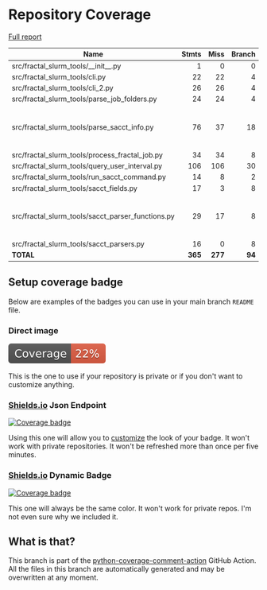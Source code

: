 # Repository Coverage

[Full report](https://htmlpreview.github.io/?https://github.com/fractal-analytics-platform/fractal-slurm-tools/blob/python-coverage-comment-action-data/htmlcov/index.html)

| Name                                                  |    Stmts |     Miss |   Branch |   BrPart |   Cover |   Missing |
|------------------------------------------------------ | -------: | -------: | -------: | -------: | ------: | --------: |
| src/fractal\_slurm\_tools/\_\_init\_\_.py             |        1 |        0 |        0 |        0 |    100% |           |
| src/fractal\_slurm\_tools/cli.py                      |       22 |       22 |        4 |        0 |      0% |      1-62 |
| src/fractal\_slurm\_tools/cli\_2.py                   |       26 |       26 |        4 |        0 |      0% |      1-81 |
| src/fractal\_slurm\_tools/parse\_job\_folders.py      |       24 |       24 |        4 |        0 |      0% |      1-50 |
| src/fractal\_slurm\_tools/parse\_sacct\_info.py       |       76 |       37 |       18 |        2 |     44% |39->exit, 61-62, 100-172 |
| src/fractal\_slurm\_tools/process\_fractal\_job.py    |       34 |       34 |        8 |        0 |      0% |      1-66 |
| src/fractal\_slurm\_tools/query\_user\_interval.py    |      106 |      106 |       30 |        0 |      0% |     1-267 |
| src/fractal\_slurm\_tools/run\_sacct\_command.py      |       14 |        8 |        2 |        0 |     38% |     21-41 |
| src/fractal\_slurm\_tools/sacct\_fields.py            |       17 |        3 |        8 |        1 |     84% |     43-45 |
| src/fractal\_slurm\_tools/sacct\_parser\_functions.py |       29 |       17 |        8 |        0 |     32% |10, 14-16, 23-31, 35, 39-41, 45 |
| src/fractal\_slurm\_tools/sacct\_parsers.py           |       16 |        0 |        8 |        0 |    100% |           |
|                                             **TOTAL** |  **365** |  **277** |   **94** |    **3** | **23%** |           |


## Setup coverage badge

Below are examples of the badges you can use in your main branch `README` file.

### Direct image

[![Coverage badge](https://raw.githubusercontent.com/fractal-analytics-platform/fractal-slurm-tools/python-coverage-comment-action-data/badge.svg)](https://htmlpreview.github.io/?https://github.com/fractal-analytics-platform/fractal-slurm-tools/blob/python-coverage-comment-action-data/htmlcov/index.html)

This is the one to use if your repository is private or if you don't want to customize anything.

### [Shields.io](https://shields.io) Json Endpoint

[![Coverage badge](https://img.shields.io/endpoint?url=https://raw.githubusercontent.com/fractal-analytics-platform/fractal-slurm-tools/python-coverage-comment-action-data/endpoint.json)](https://htmlpreview.github.io/?https://github.com/fractal-analytics-platform/fractal-slurm-tools/blob/python-coverage-comment-action-data/htmlcov/index.html)

Using this one will allow you to [customize](https://shields.io/endpoint) the look of your badge.
It won't work with private repositories. It won't be refreshed more than once per five minutes.

### [Shields.io](https://shields.io) Dynamic Badge

[![Coverage badge](https://img.shields.io/badge/dynamic/json?color=brightgreen&label=coverage&query=%24.message&url=https%3A%2F%2Fraw.githubusercontent.com%2Ffractal-analytics-platform%2Ffractal-slurm-tools%2Fpython-coverage-comment-action-data%2Fendpoint.json)](https://htmlpreview.github.io/?https://github.com/fractal-analytics-platform/fractal-slurm-tools/blob/python-coverage-comment-action-data/htmlcov/index.html)

This one will always be the same color. It won't work for private repos. I'm not even sure why we included it.

## What is that?

This branch is part of the
[python-coverage-comment-action](https://github.com/marketplace/actions/python-coverage-comment)
GitHub Action. All the files in this branch are automatically generated and may be
overwritten at any moment.